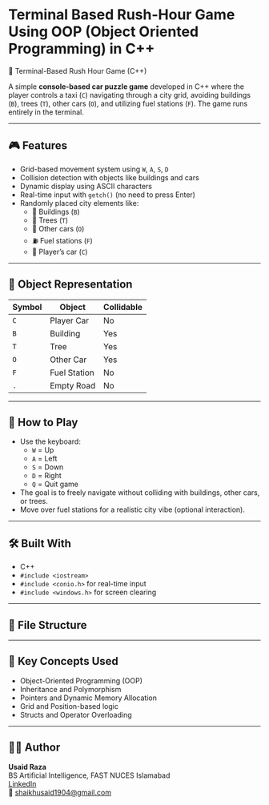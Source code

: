 # Terminal Based Rush-Hour Game Using OOP (Object Oriented Programming) in C++
🚦 Terminal-Based Rush Hour Game (C++)

A simple **console-based car puzzle game** developed in C++ where the player controls a taxi (`C`) navigating through a city grid, avoiding buildings (`B`), trees (`T`), other cars (`O`), and utilizing fuel stations (`F`). The game runs entirely in the terminal.

---

## 🎮 Features

- Grid-based movement system using `W`, `A`, `S`, `D`
- Collision detection with objects like buildings and cars
- Dynamic display using ASCII characters
- Real-time input with `getch()` (no need to press Enter)
- Randomly placed city elements like:
  - 🏢 Buildings (`B`)
  - 🌳 Trees (`T`)
  - 🚗 Other cars (`O`)
  - ⛽ Fuel stations (`F`)
  - 🚕 Player’s car (`C`)

---

## 🧱 Object Representation

| Symbol | Object        | Collidable |
|--------|---------------|------------|
| `C`    | Player Car    | No         |
| `B`    | Building       | Yes        |
| `T`    | Tree           | Yes        |
| `O`    | Other Car      | Yes        |
| `F`    | Fuel Station   | No         |
| `.`    | Empty Road     | No         |

---

## 🧩 How to Play

- Use the keyboard:
  - `W` = Up
  - `A` = Left
  - `S` = Down
  - `D` = Right
  - `Q` = Quit game
- The goal is to freely navigate without colliding with buildings, other cars, or trees.
- Move over fuel stations for a realistic city vibe (optional interaction).

---

## 🛠️ Built With

- C++
- `#include <iostream>`
- `#include <conio.h>` for real-time input
- `#include <windows.h>` for screen clearing

---

## 📁 File Structure

---

## 🧠 Key Concepts Used

- Object-Oriented Programming (OOP)
- Inheritance and Polymorphism
- Pointers and Dynamic Memory Allocation
- Grid and Position-based logic
- Structs and Operator Overloading

---

## 🧑‍💻 Author

**Usaid Raza**  
BS Artificial Intelligence, FAST NUCES Islamabad  
[LinkedIn](https://www.linkedin.com/in/usaid-raza-3a9393323)  
📧 shaikhusaid1904@gmail.com 


